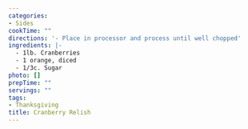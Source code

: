 ```yaml
---
categories:
- Sides
cookTime: ""
directions: '- Place in processor and process until well chopped'
ingredients: |-
  - 1lb. Cranberries
  - 1 orange, diced
  - 1/3c. Sugar
photo: []
prepTime: ""
servings: ""
tags:
- Thanksgiving
title: Cranberry Relish
---
```

